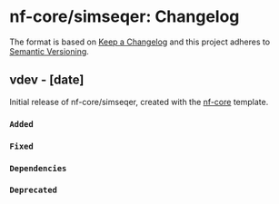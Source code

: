 # nf-core/simseqer: Changelog

The format is based on [Keep a Changelog](http://keepachangelog.com/en/1.0.0/)
and this project adheres to [Semantic Versioning](http://semver.org/spec/v2.0.0.html).

## vdev - [date]

Initial release of nf-core/simseqer, created with the [nf-core](http://nf-co.re/) template.

### `Added`

### `Fixed`

### `Dependencies`

### `Deprecated`
